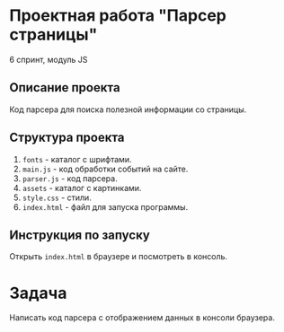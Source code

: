 # Проектная работа "Парсер страницы"
6 спринт, модуль JS

## Описание проекта
Код парсера для поиска полезной информации со страницы.

## Структура проекта
1. `fonts` - каталог с шрифтами.
2. `main.js` - код обработки событий на сайте.
3. `parser.js` - код парсера.
4. `assets` - каталог с картинками.
5. `style.css` - стили.
6. `index.html` - файл для запуска программы.

## Инструкция по запуску
Открыть `index.html` в браузере и посмотреть в консоль.

# Задача
Написать код парсера с отображением данных в консоли браузера.

